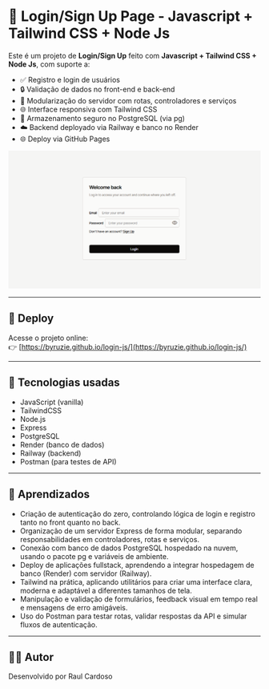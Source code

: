 # 📝 Login/Sign Up Page - Javascript + Tailwind CSS + Node Js

Este é um projeto de **Login/Sign Up** feito com **Javascript + Tailwind CSS + Node Js**, com suporte a:

- ✅ Registro e login de usuários
- 🔒 Validação de dados no front-end e back-end
- 🧱 Modularização do servidor com rotas, controladores e serviços
- 🌐 Interface responsiva com Tailwind CSS
- 💾 Armazenamento seguro no PostgreSQL (via pg)
- ☁️ Backend deployado via Railway e banco no Render
- 🌐 Deploy via GitHub Pages

![login-preview](./login.png) <!-- opcional, se quiser colocar uma imagem -->

---

## 🚀 Deploy

Acesse o projeto online:  
👉 [https://byruzie.github.io/login-js/](https://byruzie.github.io/login-js/)

---

## 🧰 Tecnologias usadas

- JavaScript (vanilla)
- TailwindCSS
- Node.js
- Express
- PostgreSQL
- Render (banco de dados)
- Railway (backend)
- Postman (para testes de API)


---

## 🧠 Aprendizados

- Criação de autenticação do zero, controlando lógica de login e registro tanto no front quanto no back.
- Organização de um servidor Express de forma modular, separando responsabilidades em controladores, rotas e serviços.
- Conexão com banco de dados PostgreSQL hospedado na nuvem, usando o pacote pg e variáveis de ambiente.
- Deploy de aplicações fullstack, aprendendo a integrar hospedagem de banco (Render) com servidor (Railway).
- Tailwind na prática, aplicando utilitários para criar uma interface clara, moderna e adaptável a diferentes tamanhos de tela.
- Manipulação e validação de formulários, feedback visual em tempo real e mensagens de erro amigáveis.
- Uso do Postman para testar rotas, validar respostas da API e simular fluxos de autenticação.

---

## 🙋‍♂️ Autor

Desenvolvido por Raul Cardoso
